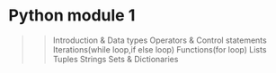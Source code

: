 # Python module 1
>>Introduction & Data types
>>Operators & Control statements
>>Iterations(while loop,if else loop)
>>Functions(for loop)
>>Lists
>>Tuples
>>Strings
>>Sets & Dictionaries